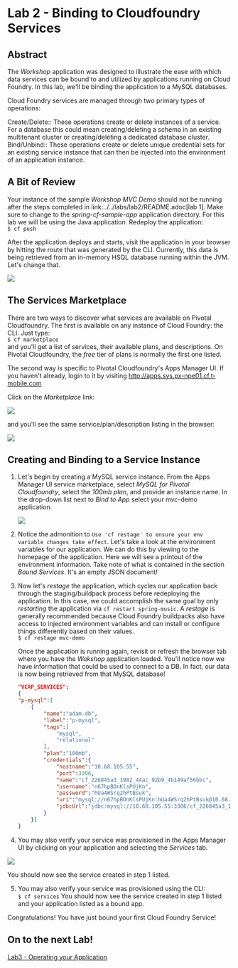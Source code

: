 # Lab 2 - Binding to Cloudfoundry Services

## Abstract
The _Workshop_ application was designed to illustrate the ease with which data services can be bound to and utilized by applications running on Cloud Foundry.
In this lab, we'll be binding the application to a MySQL databases.

Cloud Foundry services are managed through two primary types of operations:

Create/Delete:: These operations create or delete instances of a service.
For a database this could mean creating/deleting a schema in an existing multitenant cluster or creating/deleting a dedicated database cluster.
Bind/Unbind:: These operations create or delete unique credential sets for an existing service instance that can then be injected into the environment of an application instance.

## A Bit of Review

Your instance of the sample _Workshop MVC Demo_ should not be running after the steps completed in link:../../labs/lab2/README.adoc[lab 1].  Make sure to change to the _spring-cf-sample-app_ application directory.  For this lab we will be using the Java application.  Redeploy the application:  
`$ cf push`

After the application deploys and starts, visit the application in your browser by hitting the route that was generated by the CLI.  Currently, this data is being retrieved from an in-memory HSQL database running within the JVM.  Let's change that.

![](lab.png)

## The Services Marketplace

There are two ways to discover what services are available on Pivotal Cloudfoundry.
The first is available on any instance of Cloud Foundry: the CLI. Just type:  
`$ cf marketplace`  
and you'll get a list of services, their available plans, and descriptions. On Pivotal Cloudfoundry, the *free* tier of plans is normally the first one listed.

The second way is specific to Pivotal Cloudfoundry's Apps Manager UI.
If you haven't already, login to it by visiting http://apps.sys.px-npe01.cf.t-mobile.com

Click on the *Marketplace* link:

![](lab1.png)

and you'll see the same service/plan/description listing in the browser:

![](lab2.png)

## Creating and Binding to a Service Instance

1. Let's begin by creating a MySQL service instance.
    From the Apps Manager UI service marketplace, select _MySQL for Pivotal Cloudfoundry_, select the *100mb plan*, and provide an instance name.
    In the drop-down list next to _Bind to App_ select your mvc-demo application.

    ![](lab3.png)

2. Notice the admonition to `Use 'cf restage' to ensure your env variable changes take effect`.
    Let's take a look at the environment variables for our application. We can do this by viewing to the homepage of the application.
    Here we will see a printout of the environment information.  Take note of what is contained in the section _Bound Services_.  It's an empty JSON document!

3. Now let's _restage_ the application, which cycles our application back through the staging/buildpack process before redeploying the application.
    In this case, we could accomplish the same goal by only _restarting_ the application via `cf restart spring-music`. A _restage_ is generally recommended because Cloud Foundry buildpacks also have access to injected environment variables and can install or configure things differently based on their values.  
    `$ cf restage mvc-demo`

    Once the application is running again, revisit or refresh the browser tab where you have the _Wokshop_ application loaded.  You'll notice now we have information that could be used to connect to a DB.
    In fact, our data is now being retrieved from that MySQL database!

    ```json
    "VCAP_SERVICES":
    {
    "p-mysql":[
        {
            "name":"adam-db",
            "label":"p-mysql",
            "tags":[
                "mysql",
                "relational"
            ],
            "plan":"100mb",
            "credentials":{
                "hostname":"10.68.105.55",
                "port":3306,
                "name":"cf_226845a3_1982_44ac_92b9_4b149af56bbc",
                "username":"n67hpBOnKlsPUjKn",
                "password":"hUa4WSrq2hPtBsuk",
                "uri":"mysql://n67hpBOnKlsPUjKn:hUa4WSrq2hPtBsuk@10.68.105.55:3306/cf_226845a3_1982_44ac_92b9_4b149af56bbc?reconnect=true",
                "jdbcUrl":"jdbc:mysql://10.68.105.55:3306/cf_226845a3_1982_44ac_92b9_4b149af56bbc?user=n67hpBOnKlsPUjKn&password=hUa4WSrq2hPtBsuk"
            }
        }]
    }
    ```

4. You may also verify your service was provisioned in the Apps Manager UI by clicking on your application and selecting the _Services_ tab.

  ![](lab4.png)

  You should now see the service created in step 1 listed.

5. You may also verify your service was provisioned using the CLI:  
  `$ cf services`
  You should now see the service created in step 1 listed and your application listed as a bound app.

Congratulations! You have just bound your first Cloud Foundry Service!

## On to the next Lab!
[Lab3 - Operating your Application](../../labs/lab3/README.md)
